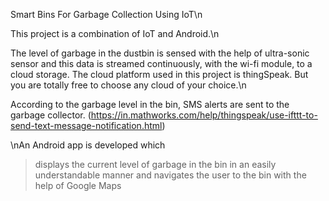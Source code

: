 Smart Bins For Garbage Collection Using IoT\n

This project is a combination of IoT and Android.\n

The level of garbage in the dustbin is sensed with the help of ultra-sonic sensor and this data is streamed continuously, with the wi-fi module, to a cloud storage. The cloud platform used in this project is thingSpeak. But you are totally free to choose any cloud of your choice.\n

According to the garbage level in the bin, SMS alerts are sent to the garbage collector.
(https://in.mathworks.com/help/thingspeak/use-ifttt-to-send-text-message-notification.html)

\nAn Android app is developed which
  > displays the current level of garbage in the bin in an easily understandable manner and
  > navigates the user to the bin with the help of Google Maps
